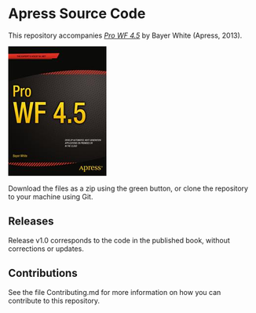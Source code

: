# Apress Source Code

This repository accompanies [*Pro WF 4.5*](http://www.apress.com/9781430243830) by Bayer White (Apress, 2013).

![Cover image](9781430243830.jpg)

Download the files as a zip using the green button, or clone the repository to your machine using Git.

## Releases

Release v1.0 corresponds to the code in the published book, without corrections or updates.

## Contributions

See the file Contributing.md for more information on how you can contribute to this repository.
